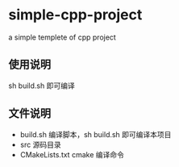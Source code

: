 # simple-cpp-project
a simple templete of cpp project

## 使用说明
sh build.sh 即可编译

## 文件说明
- build.sh
  编译脚本，sh build.sh 即可编译本项目
- src
  源码目录
- CMakeLists.txt
  cmake 编译命令